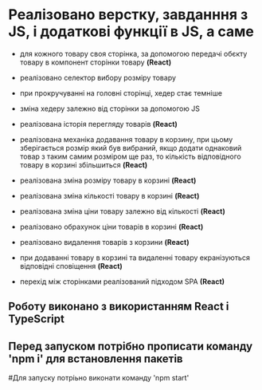 # Реалізовано верстку, завданння з JS, і додаткові функції в JS, а саме

- для кожного товару своя сторінка, за допомогою передачі обєкту товару в компонент сторінки товару **(React)**

- реалізовано селектор вибору розміру товару

- при прокручуванні на головні сторінці, хедер стає темніше

- зміна хедеру залежно від сторінки за допомогою JS

- реалізована історія перегляду товарів **(React)**

- реалізована механіка додавання товару в корзину, при цьому зберігається розмір який був вибраний, якщо додати однаковий товар з таким самим розміром ще раз, то кількість відповідного товару в корзині збільшиться **(React)**

- реалізована зміна розміру товару в корзині **(React)**

- реалізована зміна кількості товару в корзині **(React)**

- реалізована зміна ціни товару залежно від кількості **(React)**

- реалізовано обрахунок ціни товарів в корзині **(React)**

- реалізовано видалення товарів з корзини **(React)**

- при додаванні товару в корзині та видаленні товару екранізуються відповідні сповіщення  **(React)**

- перехід між сторінками реалізований підходом SPA **(React)**

## Роботу виконано з використанням React і TypeScript
## Перед запуском потрібно прописати команду 'npm i' для встановлення пакетів

#Для запуску потріьно виконати команду 'npm start'
